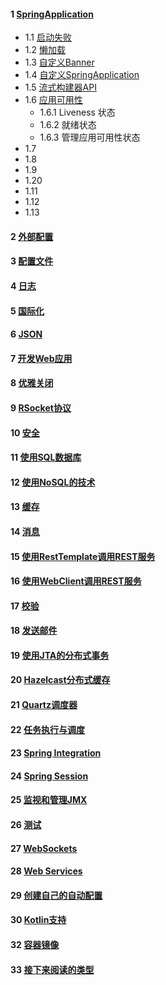 #### 1 [SpringApplication](https://docs.spring.io/spring-boot/docs/current/reference/html/spring-boot-features.html#boot-features-spring-application)
- 1.1 [启动失败]()
- 1.2 [懒加载]()
- 1.3 [自定义Banner]()
- 1.4 [自定义SpringApplication]()
- 1.5 [流式构建器API]()
- 1.6 [应用可用性]()
    + 1.6.1 Liveness 状态
    + 1.6.2 就绪状态
    + 1.6.3 管理应用可用性状态
- 1.7 []()
- 1.8 []()
- 1.9 []()
- 1.20 []()
- 1.11 []()
- 1.12 []()
- 1.13 []()
#### 2 [外部配置](https://docs.spring.io/spring-boot/docs/current/reference/html/spring-boot-features.html#boot-features-external-config)
#### 3 [配置文件](https://docs.spring.io/spring-boot/docs/current/reference/html/spring-boot-features.html#boot-features-profiles)
#### 4 [日志](https://docs.spring.io/spring-boot/docs/current/reference/html/spring-boot-features.html#boot-features-logging)
#### 5 [国际化](https://docs.spring.io/spring-boot/docs/current/reference/html/spring-boot-features.html#boot-features-internationalization)
#### 6 [JSON](https://docs.spring.io/spring-boot/docs/current/reference/html/spring-boot-features.html#boot-features-json)
#### 7 [开发Web应用](https://docs.spring.io/spring-boot/docs/current/reference/html/spring-boot-features.html#boot-features-developing-web-applications)
#### 8 [优雅关闭](https://docs.spring.io/spring-boot/docs/current/reference/html/spring-boot-features.html#boot-features-graceful-shutdown)
#### 9 [RSocket协议](https://docs.spring.io/spring-boot/docs/current/reference/html/spring-boot-features.html#boot-features-rsocket)
#### 10 [安全](https://docs.spring.io/spring-boot/docs/current/reference/html/spring-boot-features.html#boot-features-security)
#### 11 [使用SQL数据库](https://docs.spring.io/spring-boot/docs/current/reference/html/spring-boot-features.html#boot-features-sql)
#### 12 [使用NoSQL的技术](https://docs.spring.io/spring-boot/docs/current/reference/html/spring-boot-features.html#boot-features-nosql)
#### 13 [缓存](https://docs.spring.io/spring-boot/docs/current/reference/html/spring-boot-features.html#boot-features-caching)
#### 14 [消息](https://docs.spring.io/spring-boot/docs/current/reference/html/spring-boot-features.html#boot-features-messaging)
#### 15 [使用RestTemplate调用REST服务](https://docs.spring.io/spring-boot/docs/current/reference/html/spring-boot-features.html#boot-features-resttemplate)
#### 16 [使用WebClient调用REST服务](https://docs.spring.io/spring-boot/docs/current/reference/html/spring-boot-features.html#boot-features-webclient)
#### 17 [校验](https://docs.spring.io/spring-boot/docs/current/reference/html/spring-boot-features.html#boot-features-validation)
#### 18 [发送邮件](https://docs.spring.io/spring-boot/docs/current/reference/html/spring-boot-features.html#boot-features-email)
#### 19 [使用JTA的分布式事务](https://docs.spring.io/spring-boot/docs/current/reference/html/spring-boot-features.html#boot-features-jta)
#### 20 [Hazelcast分布式缓存](https://docs.spring.io/spring-boot/docs/current/reference/html/spring-boot-features.html#boot-features-hazelcast)
#### 21 [Quartz调度器](https://docs.spring.io/spring-boot/docs/current/reference/html/spring-boot-features.html#boot-features-quartz)
#### 22 [任务执行与调度](https://docs.spring.io/spring-boot/docs/current/reference/html/spring-boot-features.html#boot-features-task-execution-scheduling)
#### 23 [Spring Integration](https://docs.spring.io/spring-boot/docs/current/reference/html/spring-boot-features.html#boot-features-integration)
#### 24 [Spring Session](https://docs.spring.io/spring-boot/docs/current/reference/html/spring-boot-features.html#boot-features-session)
#### 25 [监视和管理JMX](https://docs.spring.io/spring-boot/docs/current/reference/html/spring-boot-features.html#boot-features-jmx)
#### 26 [测试](https://docs.spring.io/spring-boot/docs/current/reference/html/spring-boot-features.html#boot-features-testing)
#### 27 [WebSockets](https://docs.spring.io/spring-boot/docs/current/reference/html/spring-boot-features.html#boot-features-websockets)
#### 28 [Web Services](https://docs.spring.io/spring-boot/docs/current/reference/html/spring-boot-features.html#boot-features-webservices)
#### 29 [创建自己的自动配置](https://docs.spring.io/spring-boot/docs/current/reference/html/spring-boot-features.html#boot-features-developing-auto-configuration)
#### 30 [Kotlin支持](https://docs.spring.io/spring-boot/docs/current/reference/html/spring-boot-features.html#boot-features-kotlin)
#### 32 [容器镜像](https://docs.spring.io/spring-boot/docs/current/reference/html/spring-boot-features.html#boot-features-container-images)
#### 33 [接下来阅读的类型](https://docs.spring.io/spring-boot/docs/current/reference/html/spring-boot-features.html#boot-features-whats-next)
